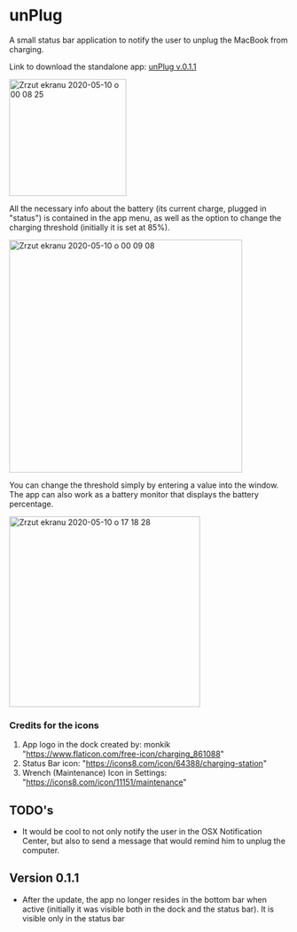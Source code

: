 # unPlug
A small status bar application to notify the user to unplug the MacBook from charging.

Link to download the standalone app: [unPlug v.0.1.1](https://github.com/JanuszPXYZ/unPlug/releases/download/v.0.1.1/unPlug_v.0.1.1.zip)

<img width="211" alt="Zrzut ekranu 2020-05-10 o 00 08 25" src="https://user-images.githubusercontent.com/19962689/81486768-6efb6280-9257-11ea-8b65-596e8d7be8e8.png">

All the necessary info about the battery (its current charge, plugged in "status") is contained in the app menu, as well as the option to change the charging threshold (initially it is set at 85%).

<img width="420" alt="Zrzut ekranu 2020-05-10 o 00 09 08" src="https://user-images.githubusercontent.com/19962689/81486791-9baf7a00-9257-11ea-852a-c24e84592734.png">

You can change the threshold simply by entering a value into the window. The app can also work as a battery monitor that displays the battery percentage. 

<img width="344" alt="Zrzut ekranu 2020-05-10 o 17 18 28" src="https://user-images.githubusercontent.com/19962689/81503160-6a2fc080-92e2-11ea-9436-14dae8f5cad8.png">

### Credits for the icons
1) App logo in the dock created by: monkik "https://www.flaticon.com/free-icon/charging_861088"
2) Status Bar icon: "https://icons8.com/icon/64388/charging-station"
3) Wrench (Maintenance) Icon in Settings: "https://icons8.com/icon/11151/maintenance"





## TODO's

- It would be cool to not only notify the user in the OSX Notification Center, but also to send a message that would remind him to unplug the computer.

## Version 0.1.1

- After the update, the app no longer resides in the bottom bar when active (initially it was visible both in the dock and the status bar). It is visible only in the status bar
